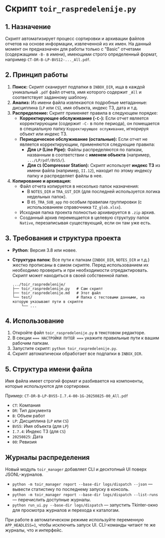 # Скрипт `toir_raspredelenije.py`

## 1. Назначение

Скрипт автоматизирует процесс сортировки и архивации файлов отчетов на основе информации, извлеченной из их имен. На данный момент он предназначен для работы только с "Basic" отчетами (содержащими `-B-` в имени), имеющими строго определенный формат, например `CT-DR-B-LP-BVS12-..._All.pdf`.

## 2. Принцип работы

1.  **Поиск:** Скрипт сканирует подпапки в `INBOX_DIR`, ища в каждой уникальный `.pdf` файл отчета, имя которого содержит `_All` и соответствует заданному шаблону.
2.  **Анализ:** Из имени файла извлекаются подробные метаданные: дисциплина (`LP` или `CS`), имя объекта, индекс ТЗ, дата и т.д.
3.  **Распределение:** Скрипт применяет правила в следующем порядке:
    *   **Корректирующее обслуживание (`-C-`):** Если отчет является корректирующим (содержит `-C-` в поле периода), он помещается в специальную папку `Корректирующее ослуживание`, игнорируя объект или индекс ТЗ.
    *   **Периодическое обслуживание (остальные):** Если отчет не является корректирующим, применяются следующие правила:
        *   **Для `LP` (Line Pipe):** Файлы распределяются по папкам, названным в соответствии с **именем объекта** (например, `.../LP/pdf/BVS5/`).
        *   **Для `CS` (Compressor Station):** Скрипт использует **индекс ТЗ** из имени файла (например, `II.12`), находит по этому индексу папку и распределяет файлы в нее.
4.  **Копирование и архивация:**
    *   Файл отчета копируется в несколько папок назначения:
        *   В `NOTES_DIR` и `TRA_GST_DIR` (для последней используется логика недельных папок).
        *   В `05_TRA_SUB_app` по особым правилам группировки (с использованием справочника `TZ_glob.xlsx`).
    *   Исходная папка проекта полностью архивируется в `.zip` архив.
    *   Созданный архив перемещается в целевую структуру папок `Native`, перезаписывая существующий, если он там уже есть.

## 3. Требования и структура проекта

- **Python**: Версия 3.8 или новее.
- **Структура папок**: Все пути к папкам (`INBOX_DIR`, `NOTES_DIR` и т.д.) жестко прописаны в самом скрипте. Перед использованием их необходимо проверить и при необходимости отредактировать. Скрипт может находиться в своей собственной папке.

  ```
  .../toir_raspredelenije/
  ├── toir_raspredelenije.py   # Сам скрипт
  ├── toir_raspredelenije.md   # Этот файл
  └── test/                    # Папка с тестовыми данными, на которую указывают пути в скрипте
      └── ...
  ```

## 4. Использование

1.  Откройте файл `toir_raspredelenije.py` в текстовом редакторе.
2.  В секции `=== НАСТРОЙКИ ПУТЕЙ ===` укажите правильные пути к вашим рабочим папкам.
3.  Запустите скрипт: `python toir_raspredelenije.py`.
4.  Скрипт автоматически обработает все подпапки в `INBOX_DIR`.

## 5. Структура имени файла

Имя файла имеет строгий формат и разбивается на компоненты, которые используются для сортировки.

Пример: `CT-DR-B-LP-BVS5-I.7.4-00-1G-20250825-00_All.pdf`

- `CT`: Компания
- `DR`: Тип документа
- `B`: Объем работ
- `LP`: Дисциплина (`LP` или `CS`)
- `BVS5`: Имя объекта (для `LP`)
- `I.7.4`: Индекс ТЗ (для `CS`)
- `20250825`: Дата
- `00`: Ревизия
## Журналы распределения

Новый модуль `toir_manager` добавляет CLI и десктопный UI поверх JSONL-журналов.

- `python -m toir_manager report --base-dir logs/dispatch --json` — вывести статистику по последнему запуску в консоль.
- `python -m toir_manager report --base-dir logs/dispatch --list-runs` — перечислить доступные журналы.
- `python run_ui.py --base-dir logs/dispatch` — запустить Tkinter-окно для просмотра журналов и перехода к каталогам.

При работе в автоматическом режиме используйте переменную `APP_HEADLESS=1`, чтобы исключить запуск UI. CLI-команды читают те же журналы, что и интерфейс.
